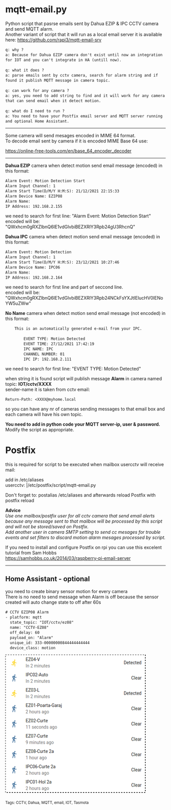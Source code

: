# mqtt-email.py
Python script that pasrse emails sent by Dahua EZIP & IPC CCTV camera and send MQTT alarm.<br>
Another variant of script that it will run as a local email server it is available here: https://github.com/rapi3/mqtt-email-srv<br>
```
q: why ?
a: Because for Dahua EZIP camera don't exist until now an integration for IOT and you can't integrate in HA (untill now).

q: what it does ?
a: parse emails sent by cctv camera, search for alarm string and if found it publish MQTT message in camera topic.

q: can work for any camera ?
a: yes, you need to add string to find and it will work for any camera that can send email when it detect motion.

q: what do I need to run ?
a: You need to have your Postfix email server and MQTT server running and optional Home Assistant.
```
----
Some camera will send mesages encoded in MIME 64 format.<br>
To decode email sent by camera if it is encoded MIME Base 64 use:

https://online-free-tools.com/en/base_64_encoder_decoder

----

<b>Dahua EZIP</b> camera when detect motion send email message (encoded) in this format:
```
Alarm Event: Motion Detection Start
Alarm Input Channel: 1
Alarm Start Time(D/M/Y H:M:S): 21/12/2021 22:15:33
Alarm Device Name: EZIP08
Alarm Name: 
IP Address: 192.168.2.155
```
we need to search for first line: "Alarm Event: Motion Detection Start"<br>
encoded will be: "QWxhcm0gRXZlbnQ6IE1vdGlvbiBEZXRlY3Rpb24gU3RhcnQ"

<b>Dahua IPC</b> camera when detect motion send email message (encoded) in this format:
```
Alarm Event: Motion Detection
Alarm Input Channel: 1
Alarm Start Time(D/M/Y H:M:S): 23/12/2021 10:27:46
Alarm Device Name: IPC06
Alarm Name: 
IP Address: 192.168.2.164
```
we need to search for first line and part of seccond line.<br>
encoded will be: "QWxhcm0gRXZlbnQ6IE1vdGlvbiBEZXRlY3Rpb24NCkFsYXJtIElucHV0IENoYW5uZWw"

<b>No Name</b> camera when detect motion send email message (not encoded) in this format:
```
	This is an automatically generated e-mail from your IPC.

		EVENT TYPE: Motion Detected
		EVENT TIME: 27/12/2021 17:42:19
		IPC NAME: IPC
		CHANNEL NUMBER: 01
		IPC IP: 192.168.2.111
```
we need to search for first line: "EVENT TYPE: Motion Detected"<br>

when string it is found script will publish message <b>Alarm</b> in camera named topic: <b>IOT/cctv/XXXX</b><br>
sender-name it is taken from cctv email:
```
Return-Path: <XXXX@myhome.local
```
so you can have any nr of cameras sending messages to that email box and each camera will have his own topic.

<b>You need to add in python code your MQTT server-ip, user & password.</b><br>
Modify the script as appropriate.<br>

# Postfix

this is required for script to be executed when mailbox usercctv will receive mail:<br>

add in /etc/aliases<br>
usercctv: |/etc/postfix/script/mqtt-email.py<br>

Don't forget to: postalias /etc/aliases and afterwards reload Postfix with postfix reload<br>

<b>Advice</b><br>
<i>Use one mailbox/postfix user for all cctv camera that send email alerts because any message sent to that mailbox will be processed by this script and will not be stored/saved on Postfix.<br>
Add another user in camera SMTP setting to send cc mesages for trouble events and set filters to discard motion alarm mesages processed by script.</i><br>

If you need to install and configure Postfix on rpi you can use this excelent tutorial from Sam Hobbs<br>
https://samhobbs.co.uk/2014/03/raspberry-pi-email-server

----
## Home Assistant - optional
you need to create binary sensor motion for every camera<br>
There is no need to send message when Alarm is off because the sensor created will auto change state to off after 60s
```
# CCTV EZIP08 Alarm
- platform: mqtt
  state_topic: "IOT/cctv/ez08"
  name: "CCTV-EZ08"
  off_delay: 60
  payload_on: "Alarm"
  unique_id: 333-00000000844444444444
  device_class: motion
  ```
![Home Assistant motion sensors ](https://github.com/rapi3/mqtt-email/blob/main/Screenshot_2021-12-22_20-19-55.png)

<sub>Tags: CCTV, Dahua, MQTT, email, IOT, Tasmota</sub>
